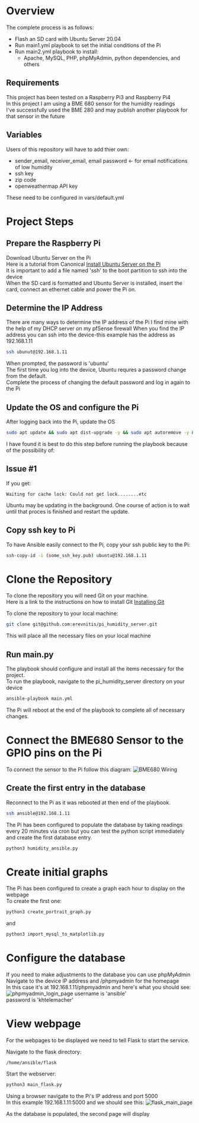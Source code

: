 # Overview
The complete process is as follows:
- Flash an SD card with Ubuntu Server 20.04
- Run main1.yml playbook to set the initial conditions of the Pi
- Run main2.yml playbook to install:
    - Apache, MySQL, PHP, phpMyAdmin, python dependencies, and others

## Requirements
This project has been tested on a Raspberry Pi3 and Raspberry Pi4  
In this project I am using a BME 680 sensor for the humidity readings  
I've successfully used the BME 280 and may publish another playbook for that sensor in the future
## Variables 
Users of this repository will have to add thier own:
- sender_email, receiver_email, email password <- for email notifications of low humidity  
- ssh key
- zip code
- openweathermap API key

These need to be configured in vars/default.yml
# Project Steps
## Prepare the Raspberry Pi
Download Ubuntu Server on the Pi  
Here is a tutorial from Canonical [Install Ubuntu Server on the Pi](https://ubuntu.com/tutorials/how-to-install-ubuntu-on-your-raspberry-pi#1-overview)  
It is important to add a file named 'ssh' to the boot partition to ssh into the device  
When the SD card is formatted and Ubuntu Server is installed, insert the card, connect an ethernet cable and power the Pi on.
## Determine the IP Address
There are many ways to determine the IP address of the Pi
I find mine with the help of my DHCP server on my pfSense firewall
When you find the IP address you can ssh into the device-this example has the address as 192.168.1.11
```bash
ssh ubunut@192.168.1.11
```
When prompted, the password is 'ubuntu'  
The first time you log into the device, Ubuntu requres a password change from the default.  
Complete the process of changing the default password and log in again to the Pi  

## Update the OS and configure the Pi
After logging back into the Pi, update the OS
```bash
sudo apt update && sudo apt dist-upgrade -y && sudo apt autoremove -y && sudo apt clean -y
```
I have found it is best to do this step before running the playbook because of the possibility of:
## Issue #1
If you get:
```
Waiting for cache lock: Could not get lock........etc
```
Ubuntu may be updating in the background.  One course of action is to wait until that proces is finished and restart the update.  
## Copy ssh key to Pi
To have Ansible easily connect to the Pi, copy your ssh public key to the Pi:
```bash
ssh-copy-id -i (some_ssh_key.pub) ubuntu@192.168.1.11 
```
# Clone the Repository
To clone the repository you will need Git on your machine.  
Here is a link to the instructions on how to install Git [Installing Git](https://git-scm.com/book/en/v2/Getting-Started-Installing-Git)  

To clone the repository to your local machine:
```bash
git clone git@github.com:erevnitis/pi_humidity_server.git
```
This will place all the necessary files on your local machine

## Run main.py
The playbook should configure and install all the items necessary for the project.  
To run the playbook, navigate to the pi_humidity_server directory on your device
```bash
ansible-playbook main.yml
```
The Pi will reboot at the end of the playbook to complete all of necessary changes.  
# Connect the BME680 Sensor to the GPIO pins on the Pi
To connect the sensor to the Pi follow this diagram:
![BME680 Wiring](files/bme680_wiring.png)

## Create the first entry in the database
Reconnect to the Pi as it was rebooted at then end of the playbook.  
```bash
ssh ansible@192.168.1.11
```

The Pi has been configured to populate the database by taking readings every 20 minutes via cron but you can test the python script immediately and create the first database entry.

```bash
python3 humidity_ansible.py
```
# Create initial graphs
The Pi has been configured to create a graph each hour to display on the webpage  
To create the first one:
```bash
python3 create_portrait_graph.py
```
and
```bash
python3 import_mysql_to_matplotlib.py
```
# Configure the database
If you need to make adjustments to the database you can use phpMyAdmin  
Navigate to the device IP address and /phpmyadmin for the homepage  
In this case it's at 192.168.1.11/phpmyadmin and here's what you should see:
![phpmyadmin_login_page](files/phpmyadmin.png)
username is 'ansible'  
password is 'khtelemacher'  

# View webpage
For the webpages to be displayed we need to tell Flask to start the service.  

Navigate to the flask directory:
```
/home/ansible/flask
```
Start the webserver:
```bash
python3 main_flask.py
```
Using a browser navigate to the Pi's IP address and port 5000  
In this example 192.168.1.11:5000 and we should see this:
![flask_main_page](files/flask_main_page.png)


As the database is populated, the second page will display 



